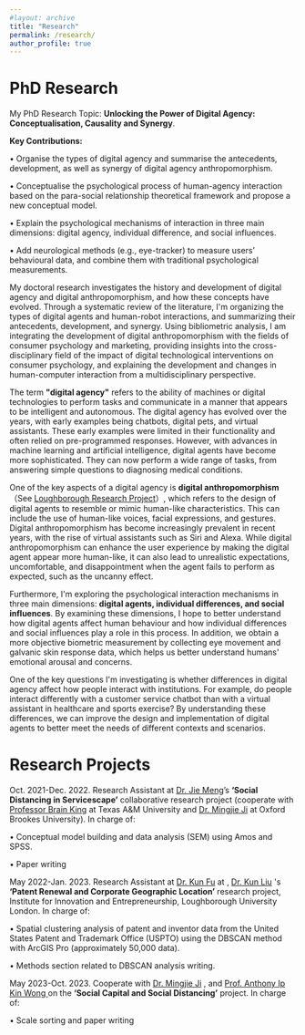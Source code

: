 ```yaml
---
#layout: archive
title: "Research"
permalink: /research/
author_profile: true
---
```

# PhD Research
My PhD Research Topic: **Unlocking the Power of Digital Agency: Conceptualisation, Causality and Synergy**.

**Key Contributions:**

•	Organise the types of digital agency and summarise the antecedents, development, as well as synergy of digital agency anthropomorphism.

•	Conceptualise the psychological process of human-agency interaction based on the para-social relationship theoretical framework and propose a new conceptual model.

•	Explain the psychological mechanisms of interaction in three main dimensions: digital agency, individual difference, and social influences.

•	Add neurological methods (e.g., eye-tracker) to measure users’ behavioural data, and combine them with traditional psychological measurements.

My doctoral research investigates the history and development of digital agency and digital anthropomorphism, and how these concepts have evolved. Through a systematic review of the literature, I'm organizing the types of digital agents and human-robot interactions, and summarizing their antecedents, development, and synergy. Using bibliometric analysis, I am integrating the development of digital anthropomorphism with the fields of consumer psychology and marketing, providing insights into the cross-disciplinary field of the impact of digital technological interventions on consumer psychology, and explaining the development and changes in human-computer interaction from a multidisciplinary perspective.

The term **"digital agency"** refers to the ability of machines or digital technologies to perform tasks and communicate in a manner that appears to be intelligent and autonomous. The digital agency has evolved over the years, with early examples being chatbots, digital pets, and virtual assistants. These early examples were limited in their functionality and often relied on pre-programmed responses. However, with advances in machine learning and artificial intelligence, digital agents have become more sophisticated. They can now perform a wide range of tasks, from answering simple questions to diagnosing medical conditions.

One of the key aspects of a digital agency is **digital anthropomorphism**（See <a href="https://www.lborolondon.ac.uk/research/digital-technologies/current-research/anthropomorphistic-digital-agencys-human-related-affection">Loughborough Research Project</a>）, which refers to the design of digital agents to resemble or mimic human-like characteristics. This can include the use of human-like voices, facial expressions, and gestures. Digital anthropomorphism has become increasingly prevalent in recent years, with the rise of virtual assistants such as Siri and Alexa. While digital anthropomorphism can enhance the user experience by making the digital agent appear more human-like, it can also lead to unrealistic expectations, uncomfortable, and disappointment when the agent fails to perform as expected, such as the uncanny effect.

Furthermore, I'm exploring the psychological interaction mechanisms in three main dimensions: **digital agents, individual differences, and social influences**. By examining these dimensions, I hope to better understand how digital agents affect human behaviour and how individual differences and social influences play a role in this process. In addition, we obtain a more objective biometric measurement by collecting eye movement and galvanic skin response data, which helps us better understand humans' emotional arousal and concerns.

One of the key questions I'm investigating is whether differences in digital agency affect how people interact with institutions. For example, do people interact differently with a customer service chatbot than with a virtual assistant in healthcare and sports exercise? By understanding these differences, we can improve the design and implementation of digital agents to better meet the needs of different contexts and scenarios.


# Research Projects
Oct. 2021-Dec. 2022. Research Assistant at <a href="https://www.lborolondon.ac.uk/about/staff/dr-jie-meng/">Dr. Jie Meng</a>’s **‘Social Distancing in Servicescape’** collaborative research project (cooperate with <a href="https://rpts.tamu.edu/people/king-dr-brian/">Professor Brain King</a> at Texas A&M University and <a href="https://www.brookes.ac.uk/profiles/staff/kate-mingjie-ji/">Dr. Mingjie Ji</a> at Oxford Brookes University). In charge of:

•	Conceptual model building and data analysis (SEM) using Amos and SPSS. 

•	Paper writing 



May 2022-Jan. 2023. Research Assistant at <a href="https://www.lborolondon.ac.uk/about/staff/kun-fu/">Dr. Kun Fu</a> at 
, <a href="https://www.kent.edu/business/kun-liu-phd/">Dr. Kun Liu</a> 's **‘Patent Renewal and Corporate Geographic Location’** research project, Institute for Innovation and Entrepreneurship, Loughborough University London. In charge of:

•	Spatial clustering analysis of patent and inventor data from the United States Patent and Trademark Office (USPTO) using the DBSCAN method with ArcGIS Pro (approximately 50,000 data).

•	Methods section related to DBSCAN analysis writing. 



May 2023-Oct. 2023. Cooperate with <a href="https://www.brookes.ac.uk/profiles/staff/kate-mingjie-ji/">Dr. Mingjie Ji</a> 
 , and <a href="https://fba.um.edu.mo/faculty/anthonywong/">Prof. Anthony Ip Kin Wong </a> on the **‘Social Capital and Social Distancing’** project. In charge of:

• Scale sorting and paper writing 

 
